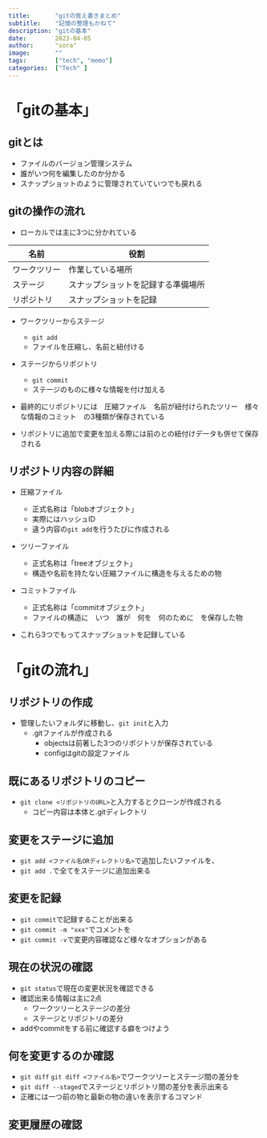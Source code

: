```yaml
---
title:       "gitの覚え書きまとめ"
subtitle:    "記憶の整理もかねて"
description: "gitの基本"
date:        2023-04-05
author:      "sora"
image:       ""
tags:        ["tech", "memo"]
categories:  ["Tech" ]
---
```



# 「gitの基本」

## gitとは

- ファイルのバージョン管理システム
- 誰がいつ何を編集したのか分かる
- スナップショットのように管理されていていつでも戻れる

## gitの操作の流れ
- ローカルでは主に3つに分かれている　

|名前|役割|
|---|---|
|ワークツリー|作業している場所|
|ステージ|スナップショットを記録する準備場所|
|リポジトリ|スナップショットを記録|

- ワークツリーからステージ
  - `git add`
  - ファイルを圧縮し、名前と紐付ける
- ステージからリポジトリ
  - `git commit`
  - ステージのものに様々な情報を付け加える

- 最終的にリポジトリには　圧縮ファイル　名前が紐付けられたツリー　様々な情報のコミット　の3種類が保存されている 
- リポジトリに追加で変更を加える際には前のとの紐付けデータも併せて保存される

## リポジトリ内容の詳細
- 圧縮ファイル
  - 正式名称は「blobオブジェクト」
  - 実際にはハッシュID
  - 違う内容の`git add`を行うたびに作成される

- ツリーファイル
  - 正式名称は「treeオブジェクト」
  - 構造や名前を持たない圧縮ファイルに構造を与えるための物

- コミットファイル
  - 正式名称は「commitオブジェクト」
  - ファイルの構造に　いつ　誰が　何を　何のために　を保存した物

- これら3つでもってスナップショットを記録している 



# 「gitの流れ」

## リポジトリの作成
- 管理したいフォルダに移動し、`git init`と入力
  - .gitファイルが作成される
    - objectsは前著した3つのリポジトリが保存されている
    - configはgitの設定ファイル

## 既にあるリポジトリのコピー
- `git clone <リポジトリのURL>`と入力するとクローンが作成される
  -  コピー内容は本体と.gitディレクトリ

## 変更をステージに追加
- `git add <ファイル名ORディレクトリ名>`で追加したいファイルを、
- `git add .`で全てをステージに追加出来る

## 変更を記録
- `git commit`で記録することが出来る
- `git commit -m "xxx"`でコメントを
- `git commit -v`で変更内容確認など様々なオプションがある

## 現在の状況の確認
- `git status`で現在の変更状況を確認できる
- 確認出来る情報は主に2点
  - ワークツリーとステージの差分
  - ステージとリポジトリの差分
- addやcommitをする前に確認する癖をつけよう

## 何を変更するのか確認
- `git diff` `git diff <ファイル名>`でワークツリーとステージ間の差分を
- `git diff --staged`でステージとリポジトリ間の差分を表示出来る
- 正確には一つ前の物と最新の物の違いを表示するコマンド

## 変更履歴の確認